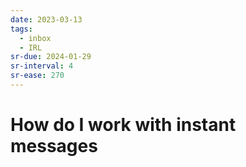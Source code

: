 ```yaml
---
date: 2023-03-13
tags:
  - inbox
  - IRL
sr-due: 2024-01-29
sr-interval: 4
sr-ease: 270
---
```


# How do I work with instant messages
